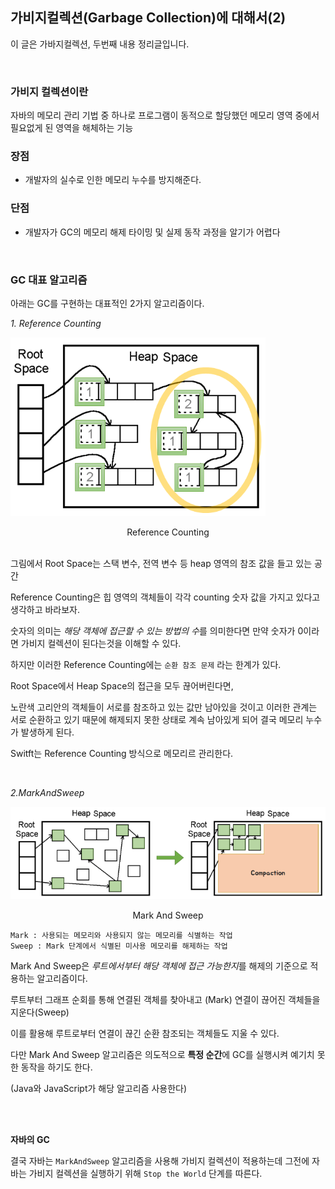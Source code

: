 ## 가비지컬렉션(Garbage Collection)에 대해서(2)

이 글은 가바지컬렉션, 두번째 내용 정리글입니다.

</br>

### 가비지 컬렉션이란 

자바의 메모리 관리 기법 중 하나로 프로그램이 동적으로 할당했던 메모리 영역 중에서 필요없게 된 영역을 해체하는 기능

 ### 장점
 - 개발자의 실수로 인한 메모리 누수를 방지해준다.
 
 ### 단점
  - 개발자가 GC의 메모리 해제 타이밍 및 실제 동작 과정을 알기가 어렵다


</br>

### GC 대표 알고리즘

아래는 GC를 구현하는 대표적인 2가지 알고리즘이다.

*1. Reference Counting*

![Alt text](./image/ReferenceCounting.png)
<center>Reference Counting</center>

<br/>

그림에서 Root Space는 스택 변수, 전역 변수 등 heap 영역의 참조 값을 들고 있는 공간

Reference Counting은 힙 영역의 객체들이 각각 counting 숫자 값을 가지고 있다고 생각하고 바라보자.

숫자의 의미는 *해당 객체에 접근할 수 있는 방법의 수*를 의미한다면 만약 숫자가 0이라면 가비지 컬렉션이 된다는것을 이해할 수 있다.

하지만 이러한 Reference Counting에는 `순환 참조 문제` 라는 한계가 있다.

Root Space에서 Heap Space의 접근을 모두 끊어버린다면,

노란색 고리안의 객체들이 서로를 참조하고 있는 값만 남아있을 것이고 이러한 관계는 서로 순환하고 있기 때문에 해제되지 못한 상태로 계속 남아있게 되어 결국 메모리 누수가 발생하게 된다.

Switft는 Reference Counting 방식으로 메모리르 관리한다.

</br>

*2.MarkAndSweep*

![Alt text](./image/MarkAndSweep.png)
<center>Mark And Sweep</center>

```
Mark : 사용되는 메모리와 사용되지 않는 메모리를 식별하는 작업
Sweep : Mark 단계에서 식별된 미사용 메모리를 해제하는 작업
```

Mark And Sweep은 *루트에서부터 해당 객체에 접근 가능한지*를 해제의 기준으로 적용하는 알고리즘이다.

루트부터 그래프 순회를 통해 연결된 객체를 찾아내고 (Mark) 연결이 끊어진 객체들을 지운다(Sweep)

이를 활용해 루트로부터 연결이 끊긴 순환 참조되는 객체들도 
지울 수 있다.

다만 Mark And Sweep 알고리즘은 의도적으로 **특정 순간**에 GC를 실행시켜 예기치 못한 동작을 하기도 한다.

(Java와 JavaScript가 해당 알고리즘 사용한다)

</br>
</br>

**자바의 GC**

결국 자바는 `MarkAndSweep` 알고리즘을 사용해 가비지 컬렉션이 적용하는데 그전에 자바는 가비지 컬렉션을 실행하기 위해 `Stop the World` 단계를 따른다.




